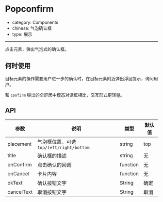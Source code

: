 # Popconfirm

- category: Components
- chinese: 气泡确认框
- type: 展示

---

点击元素，弹出气泡式的确认框。

## 何时使用

目标元素的操作需要用户进一步的确认时，在目标元素附近弹出浮层提示，询问用户。

和 `confirm` 弹出的全屏居中模态对话框相比，交互形式更轻量。


## API

| 参数      | 说明                                     | 类型          | 默认值 |
|-----------|------------------------------------------|---------------|--------|
| placement | 气泡框位置，可选 `top/left/right/bottom` | string        | top    |
| title     | 确认框的描述                             | string        | 无     |
| onConfirm | 点击确认的回调                           | function      | 无     |
| onCancel  | 卡片内容                                 | function      | 无     |
| okText    | 确认按钮文字                              | String        | 确定   |
| cancelText| 取消按钮文字                              | String        | 取消   |
